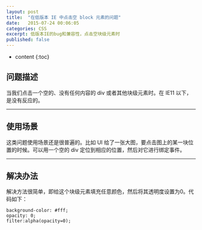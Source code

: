 ```yaml
---
layout: post
title:  "在低版本 IE 中点击空 block 元素的问题"
date:   2015-07-24 00:06:05
categories: CSS
excerpt: 低版本IE的bug和兼容性，点击空块级元素时
published: false
---
```


* content
{:toc}

## 问题描述

当我们点击一个空的、没有任何内容的 div 或者其他块级元素时。在 IE11 以下，是没有反应的。

---

## 使用场景

这类问题使用场景还是很普遍的。比如 UI 给了一张大图，要点击图上的某一块位置的时候。可以用一个空的 div 定位到相应的位置，然后对它进行绑定事件。

---

## 解决办法

解决方法很简单，即给这个块级元素填充任意颜色，然后将其透明度设置为0。代码如下：

    background-color: #fff;
    opacity: 0;
    filter:alpha(opacity=0);